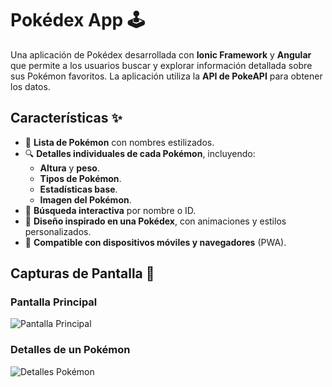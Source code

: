 # Pokédex App 🕹️

Una aplicación de Pokédex desarrollada con **Ionic Framework** y **Angular** que permite a los usuarios buscar y explorar información detallada sobre sus Pokémon favoritos. La aplicación utiliza la **API de PokeAPI** para obtener los datos.

## Características ✨

- 📜 **Lista de Pokémon** con nombres estilizados.
- 🔍 **Detalles individuales de cada Pokémon**, incluyendo:
  - **Altura** y **peso**.
  - **Tipos de Pokémon**.
  - **Estadísticas base**.
  - **Imagen del Pokémon**.
- 🔎 **Búsqueda interactiva** por nombre o ID.
- 🎨 **Diseño inspirado en una Pokédex**, con animaciones y estilos personalizados.
- 📱 **Compatible con dispositivos móviles y navegadores** (PWA).

## Capturas de Pantalla 📸

### Pantalla Principal
![Pantalla Principal](![{65BA6778-271D-4AF0-9C19-AC3D87FD93EE}](https://github.com/user-attachments/assets/4fe98a1e-e15f-4298-81d2-b38cccbf0ebe)
)

### Detalles de un Pokémon
![Detalles Pokémon](![{1B312B99-FFD4-47DA-A320-ECA4C5024D22}](https://github.com/user-attachments/assets/272de1d7-3ba6-4db3-9ce5-9a9de35b94ae)
)
